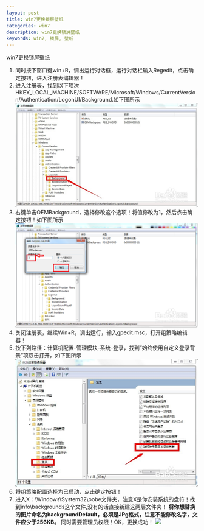 ```yaml
---
layout: post
title: win7更换锁屏壁纸
categories: win7
description: win7更换锁屏壁纸
keywords: win7, 锁屏, 壁纸
---
```


win7更换锁屏壁纸

1. 同时按下窗口键win+R，调出运行对话框，运行对话栏输入Regedit，点击确定按钮，进入注册表编辑器！
2. 进入注册表，找到以下项次HKEY_LOCAL_MACHINE/SOFTWARE/Microsoft/Windows/CurrentVersion/Authentication/LogonUI/Background.如下图所示
![](/assets/images/posts/windowsskill/c9bdddcec3fdfc03ce76999cd73f8794a4c2264c.jpg)
3. 右键单击OEMBackground，选择修改这个选项！将值修改为1，然后点击确定按钮！如下图所示
![](/assets/images/posts/windowsskill/ea85a94543a98226414e4e038982b9014b90ebcc.jpg)
4. 关闭注册表，继续Win+R，调出运行，输入gpedit.msc，打开组策略编辑器！
5. 按下列路径：计算机配置-管理模块-系统-登录，找到“始终使用自定义登录背景”项双击打开，如下图所示
![](/assets/images/posts/windowsskill/4e83cb628535e5ddeaeccafb75c6a7efcf1b6296.jpg)
6. 将组策略配置选择为已启动，点击确定按钮！
7. 进入X：\Windows\System32\oobe文件夹，注意X是你安装系统的盘符！找到info\backgrounds这个文件,没有的话直接新建这两层文件夹！ **将你想替换的图片命名为backgroundDefault，必须是JPg格式，注意不能修改名字，文件应少于256KB。** 同时需要管理员权限！OK，更换成功！
![](/assets/images/posts/9864a2315c6034a80677aec5c813495408237699.jpg)
